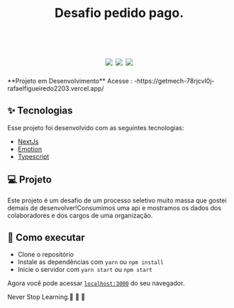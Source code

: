 <h1 align="center" >
Desafio pedido pago.
</h1>



<br>

<h1 align="center" >


  <img  src="https://user-images.githubusercontent.com/60237326/164804926-bd9f9015-34cd-45b5-abde-6250366baab3.png"/>
   <img src="https://user-images.githubusercontent.com/60237326/164806555-5f5cba82-8a6f-48ee-9e0e-a8457ce6a355.png"/>
  <img src="https://user-images.githubusercontent.com/60237326/164808343-4d2a5482-1b15-482b-a2ac-036e892b3945.png"/>


  
  
  </h1>
 **Projeto em Desenvolvimento**
 Acesse :  -https://getmech-78rjcvl0j-rafaelfigueiredo2203.vercel.app/




## ✨ Tecnologias

Esse projeto foi desenvolvido com as seguintes tecnologias:

- [NextJs](https://nextjs.org)
- [Emotion](https://emotion.sh/docs/introduction)
- [Typescript](https://www.typescriptlang.org/docs/)


## 💻 Projeto

Este projeto é um desafio de um processo seletivo muito massa que gostei demais de desenvolver!Consumimos uma api e mostramos os dados dos colaboradores e dos cargos de  uma organização.



## 🚀 Como executar

- Clone o repositório
- Instale as dependências com `yarn` ou `npm install`
- Inicie o servidor com `yarn start` ou `npm start`

Agora você pode acessar [`localhost:3000`](http://localhost:3000) do seu navegador.

Never Stop Learning.🚀 🚀 🚀 

